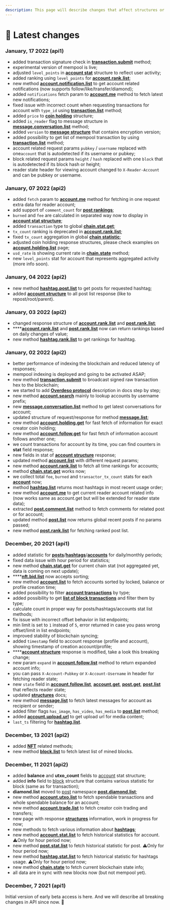```yaml
---
description: This page will describe changes that affect structures or any methods of API
---
```


# 📅 Latest changes

### January, 17 2022 (api1)

* added transaction signature check in [**transaction.submit**](transaction.md#transaction.submit) method;
* experimental version of mempool is live;
* adjusted `level_points` in [**account stat**](structures.md#account-stat) structure to reflect user activity;
* added ranking using `level_points` for [**account.rank.list**](account.md#account.rank.list);
* new method [**account.notification.list**](account.md#account.notification.list) to get account related notifications (now supports follow/like/transfer/diamond);
* added `notifications` fetch param to [**account.me**](account.md#account.me) method to fetch latest new notifications;
* fixed issue with incorrect count when requesting transactions for account with `type_id` using [**transaction.list**](transaction.md#transaction.list) method;
* added `price` to [**coin holding**](structures.md#coin-holding) structure;
* added `is_reader` flag to message structure in [**message.conversation.list**](message.md#message.conversation.list) method;
* added `version` to [**message structure**](structures.md#message) that contains encryption version;
* added possibility to get list of mempool transaction by using [**transaction.list**](transaction.md#transaction.list) method;
* account related request params `pubkey` / `username` replaced with one`account` that is autodetected if its username or pubkey;
* block related request params `height` / `hash` replaced with one `block` that is autodetected if its block hash or height;
* reader state header for viewing account changed to `X-Reader-Account` and can be pubkey or username.



### January, 07 2022 (api2)

* added `fetch` param to [**account.me**](account.md#account.me) method for fetching in one request extra data for reader account;
* add support of `comment_count` for [**post rankings**](post.md#post.rank.list);
* `burned` and `fee` are calculated in separated way now to display in [**account stat structure**](structures.md#account-stat);
* added `transaction` type to global [**chain.stat.get**](chain.md#chain.stat.get);
* `tx_count` ranking is deprecated in [**account.rank.list**](account.md#account.rank.list);
* fixed `tx_count` aggregation in global [**chain statistic**](chain.md#chain.stat.get);
* adjusted coin holding response structures, please check examples on [**account.holding.list**](account.md#account.holding.list) page;
* `usd_rate` is showing current rate in [**chain.state**](chain.md#chain.state) method;
* new `level_points` stat for account that represents aggregated activity (more info soon).

### January, 04 2022 (api2)

* new method [**hashtag.post.list**](hashtag.md#hashtag.post.list) to get posts for requested hashtag;
* added [**account structure**](structures.md#account) to all post list response (like to repost/root/parent).

### January, 03 2022 (api2)

* changed response structure of [**account.rank.list**](account.md#account.rank.list) and [**post.rank.list**](post.md#post.rank.list);
* ****[**account.rank.list**](account.md#account.rank.list) and [**post.rank.list**](post.md#post.rank.list) now can return rankings based on daily changes of value;
* new method [**hashtag.rank.list**](hashtag.md#hashtag.rank.list) to get rankings for hashtag.

### January, 02 2022 (api2)

* better performance of indexing the blockchain and reduced latency of responses;
* mempool indexing is deployed and going to be activated ASAP;
* new method [**transaction.submit**](transaction.md#transaction.submit) to broadcast signed raw transaction hex to the blockchain;
* we started to add [**Overdeso protocol**](overdeso-protocol.md) description in docs step by step;
* new method [**account.search**](account.md#account.search) mainly to lookup accounts by username prefix;
* new [**message.conversation.list**](message.md#message.conversation.list) method to get latest conversations for account;
* updated structure of request/response for method [**message.list**](message.md#message.list);
* new method [**account.holding.get**](account.md#account.holding.get) for fast fetch of information for exact creator coin holding;
* new method [**account.follow.get**](account.md#account.follow.get) for fast fetch of information account follows another one;
* we count transactions for account by its time, you can find counters in **stat** field response;
* new fields in stat of [**account structure**](structures.md#account-stat) response;
* updated method [**account.list**](account.md#account.list) with different request params;
* new method [**account.rank.list**](account.md#account.rank.list) to fetch all time rankings for accounts;
* method [**chain.stat.get**](chain.md#chain.stat.get) works now;
* we collect total `fee`, `burned` and `transactor_tx_count` stats for each [**account**](account.md#account.get) now;
* method [**hashtag.list**](hashtag.md#hashtag.list) returns most hashtags in most recent usage order;
* new method [**account.me**](account.md#account.me) to get current reader account related info (now works same as account.get but will be extended for reader state data);
* extracted [**post.comment.list**](post.md#post.comment.list) method to fetch comments for related post or for account;
* updated method [**post.list**](post.md#post.list) now returns global recent posts if no params passed;
* new method [**post.rank.list**](post.md#post.rank.list) for fetching ranked post list.



### December, 20 2021 (api1)

* added statistic for [**posts**](post.md#post.stat.list)/[**hashtags**](hashtag.md#hashtag.stat.list)/[**accounts**](account.md#account.stat.list) for daily/monthly periods;
* fixed data issue with hour period for statistics;
* new method [**chain.stat.get**](chain.md#chain.stat.get) for current chain stat (not aggregated yet, data is coming on next update);
* ****[**nft.bid.list**](nft.md#nft.bid.list) now accepts sorting;
* new method [**account.list**](account.md#account.list) to fetch accounts sorted by locked, balance or profile creation time;
* added possibility to filter [**account transactions**](transaction.md#transaction.list) by type;
* added possibility to get [**list of block transactions**](transaction.md#transaction.list) and filter them by type;
* calculate count in proper way for posts/hashtags/accounts stat list methods;
* fix issue with incorrect offset behavior in list endpoints;
* min limit is set to `1` instead of `5`, error returned in case you pass wrong offset/limit in list endpoints;
* improved stability of blockchain syncing;
* added `timestamp` field to account response (profile and account), showing timestamp of creation account/profile;
* ****[**account structure**](structures.md#account) response is modified, take a look this breaking change;
* new param `expand` in [**account.follow.list**](account.md#account.follow.list) method to return expanded account info;
* you can pass `X-Account-Pubkey` or `X-Account-Username` in header for fetching reader state;
* new `state` field in [**account.follow.list**](account.md#account.follow.list), [**account.get**](account.md#account.get), [**post.get**](post.md#post.get), [**post.list**](post.md#post.list) that reflects reader state;
* updated [**structures**](structures.md) docs;
* new method [**message.list**](message.md#message.list) to fetch latest messages for account as recipient or sender;
* added filter flags `has_image`, `has_video`, `has_media` to [**post.list**](post.md#post.list) method;
* added [**account.upload.url**](account.md#account.upload.url) to get upload url for media content;
* `last_ts` filtering for [**hashtag.list**](hashtag.md#hashtag.list).

### December, 13 2021 (api2)

* added [**NFT**](nft.md) related methods;
* new method [**block.list**](block.md#block.list) to fetch latest list of mined blocks.

### December, 11 2021 (api2)

* added **balance** and **utxo\_count** fields to [account](account.md) stat structure;
* added **info** field to [block](block.md) structure that contains various statistic for block (same as for transaction);
* **diamond.list** moved to [post](post.md) namespace [**post.diamond.list**](post.md#post.diamond.list);
* new method [**account.utxo.list**](account.md#account.utxo.list) to fetch spendable transactions and whole spendable balance for an account;
* new method [**account.trade.list**](account.md#account.trade.list) to fetch creator coin trading and transfers;
* new page with response [**structures**](structures.md) information, work in progress for now;
* new methods to fetch various information about [**hashtags**](hashtag.md);
* new method [**account.stat.list**](account.md#account.stat.list) to fetch historical statistics for account. ⚠️Only for hour period now;
* new method [**post.stat.list**](post.md#post.stat.list) to fetch historical statistic for post. ⚠️Only for hour period now;
* new method [**hashtag.stat.list**](hashtag.md#hashtag.stat.list) to fetch historical statistic for hashtags usage. ⚠️Only for hour period now;
* new method [**chain.state**](chain.md#chain.state) to fetch current blockchain state info;
* all data are in sync with new blocks now (but not mempool yet).

### December, 7 2021 (api1)

Initial version of early beta access is here. And we will describe all breaking changes in API since now. 🚀
